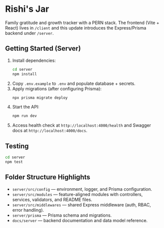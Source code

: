 # Rishi's Jar

Family gratitude and growth tracker with a PERN stack. The frontend (Vite + React) lives in `/client` and this update introduces the Express/Prisma backend under `/server`.

## Getting Started (Server)
1. Install dependencies:
   ```bash
   cd server
   npm install
   ```
2. Copy `.env.example` to `.env` and populate database + secrets.
3. Apply migrations (after configuring Prisma):
   ```bash
   npx prisma migrate deploy
   ```
4. Start the API:
   ```bash
   npm run dev
   ```
5. Access health check at `http://localhost:4000/health` and Swagger docs at `http://localhost:4000/docs`.

## Testing
```bash
cd server
npm test
```

## Folder Structure Highlights
- `server/src/config` — environment, logger, and Prisma configuration.
- `server/src/modules` — feature-aligned modules with controllers, services, validators, and README files.
- `server/src/middlewares` — shared Express middleware (auth, RBAC, error handling).
- `server/prisma` — Prisma schema and migrations.
- `docs/server` — backend documentation and data model reference.
